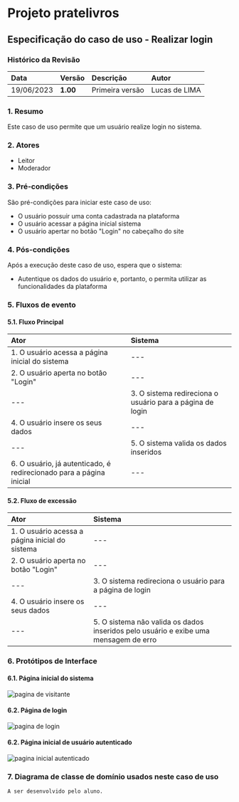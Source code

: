 # Projeto pratelivros

## Especificação do caso de uso - Realizar login

### Histórico da Revisão
|  Data  | Versão | Descrição | Autor |
|:-------|:-------|:----------|:------|
| 19/06/2023 | **1.00** | Primeira versão | Lucas de LIMA |

### 1. Resumo
Este caso de uso permite que um usuário realize login no sistema.

### 2. Atores
- Leitor
- Moderador

### 3. Pré-condições
São pré-condições para iniciar este caso de uso:
- O usuário possuir uma conta cadastrada na plataforma
- O usuário acessar a página inicial sistema
- O usuário apertar no botão "Login" no cabeçalho do site

### 4. Pós-condições
Após a execução deste caso de uso, espera que o sistema:
- Autentique os dados do usuário e, portanto, o permita utilizar as funcionalidades da plataforma

### 5. Fluxos de evento

#### 5.1. Fluxo Principal
|  Ator  | Sistema |
|:-------|:------- |
|1. O usuário acessa a página inicial do sistema | --- |
|2. O usuário aperta no botão "Login" | --- |
| --- |3. O sistema redireciona o usuário para a página de login | --- |
|4. O usuário insere os seus dados | --- |
|--- |5. O sistema valida os dados inseridos |
|6. O usuário, já autenticado, é redirecionado para a página inicial | --- |

#### 5.2. Fluxo de excessão
|  Ator  | Sistema |
|:-------|:------- |
|1. O usuário acessa a página inicial do sistema | --- |
|2. O usuário aperta no botão "Login" | --- |
| --- |3. O sistema redireciona o usuário para a página de login | --- |
|4. O usuário insere os seus dados | --- |
|--- |5. O sistema não valida os dados inseridos pelo usuário e exibe uma mensagem de erro |

### 6. Protótipos de Interface
#### 6.1. Página inicial do sistema
![pagina de visitante](https://github.com/PI-InfoWeb-CNAT/2023-pratelivros/assets/93940387/3ca8d765-60e6-4381-8a62-0d156fe3361d)

#### 6.2. Página de login
![pagina de login](https://github.com/PI-InfoWeb-CNAT/2023-pratelivros/assets/93940387/83a6e044-3297-46fa-9c2f-619401cd2b8f)

#### 6.2. Página inicial de usuário autenticado
![pagina inicial autenticado](https://github.com/PI-InfoWeb-CNAT/2023-pratelivros/assets/93940387/c971e836-28e0-43a0-9abf-546a1d15ce08)

### 7. Diagrama de classe de domínio usados neste caso de uso
`A ser desenvolvido pelo aluno.`
